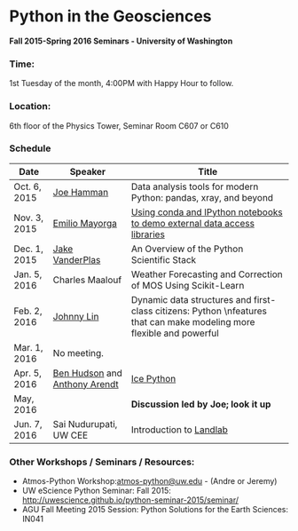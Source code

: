 Python in the Geosciences
====
**Fall 2015-Spring 2016 Seminars - University of Washington**

### Time:

1st Tuesday of the month, 4:00PM with Happy Hour to follow.

### Location:

6th floor of the Physics Tower, Seminar Room C607 or C610

### Schedule

| Date | Speaker | Title |
| ---- | ---- | ---- |
| Oct. 6, 2015 | [Joe Hamman](http://joehamman.com/) | Data analysis tools for modern Python: pandas, xray, and beyond |
| Nov. 3, 2015 | [Emilio Mayorga](http://staff.washington.edu/emiliom/) | [Using conda and IPython notebooks to demo external data access libraries](emayorga_20151103) |
| Dec. 1, 2015 | [Jake VanderPlas](http://www.astro.washington.edu/users/vanderplas/) | An Overview of the Python Scientific Stack |
| Jan. 5, 2016 | Charles Maalouf | Weather Forecasting and Correction of MOS Using Scikit-Learn |
| Feb. 2, 2016 | [Johnny Lin](http://www.johnny-lin.com/index.shtml) | Dynamic data structures and first-class citizens: Python \nfeatures that can make modeling more flexible and powerful |
| Mar. 1, 2016 | No meeting. |
| Apr. 5, 2016 | [Ben Hudson](http://apl.uw.edu/people/profile.php?last_name=Hudson&first_name=Benjamin) and [Anthony Arendt](http://www.apl.washington.edu/people/profile.php?last_name=Arendt&first_name=Anthony) | [Ice Python](bhudson_aarendt_20160405) |
| May, 2016 | | **Discussion led by Joe; look it up** |
| Jun. 7, 2016 | Sai Nudurupati, UW CEE | Introduction to [Landlab](http://landlab.github.io/#/) |


### Other Workshops / Seminars / Resources:
- Atmos-Python Workshop:atmos-python@uw.edu - (Andre or Jeremy)
- UW eScience Python Seminar: Fall 2015: http://uwescience.github.io/python-seminar-2015/seminar/
- AGU Fall Meeting 2015 Session: Python Solutions for the Earth Sciences: IN041
